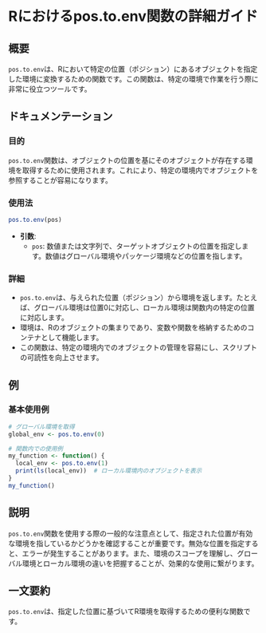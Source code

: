 <!--
Meta Description: # Rにおけるpos.to.env関数の詳細ガイド ## 概要 `pos.to.env`は、Rにおいて特定の位置（ポジション）にあるオブジェクトを指定した環境に変換するための関数です。この関数は、特定の環境で作業を行う際に非常に役立つツールです。 ## ドキュメンテーション ### 目的 `pos....
Meta Keywords: pos, env, ポジション, この関数は, my_function
-->

# Rにおけるpos.to.env関数の詳細ガイド

## 概要
`pos.to.env`は、Rにおいて特定の位置（ポジション）にあるオブジェクトを指定した環境に変換するための関数です。この関数は、特定の環境で作業を行う際に非常に役立つツールです。

## ドキュメンテーション
### 目的
`pos.to.env`関数は、オブジェクトの位置を基にそのオブジェクトが存在する環境を取得するために使用されます。これにより、特定の環境内でオブジェクトを参照することが容易になります。

### 使用法
```R
pos.to.env(pos)
```

- **引数**:
  - `pos`: 数値または文字列で、ターゲットオブジェクトの位置を指定します。数値はグローバル環境やパッケージ環境などの位置を指します。

### 詳細
- `pos.to.env`は、与えられた位置（ポジション）から環境を返します。たとえば、グローバル環境は位置0に対応し、ローカル環境は関数内の特定の位置に対応します。
- 環境は、Rのオブジェクトの集まりであり、変数や関数を格納するためのコンテナとして機能します。
- この関数は、特定の環境内でのオブジェクトの管理を容易にし、スクリプトの可読性を向上させます。

## 例
### 基本使用例
```R
# グローバル環境を取得
global_env <- pos.to.env(0)

# 関数内での使用例
my_function <- function() {
  local_env <- pos.to.env(1)
  print(ls(local_env))  # ローカル環境内のオブジェクトを表示
}
my_function()
```

## 説明
`pos.to.env`関数を使用する際の一般的な注意点として、指定された位置が有効な環境を指しているかどうかを確認することが重要です。無効な位置を指定すると、エラーが発生することがあります。また、環境のスコープを理解し、グローバル環境とローカル環境の違いを把握することが、効果的な使用に繋がります。

## 一文要約
`pos.to.env`は、指定した位置に基づいてR環境を取得するための便利な関数です。